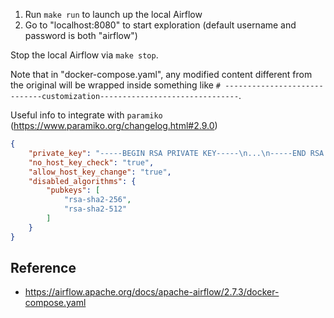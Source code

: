 
1. Run `make run` to launch up the local Airflow
2. Go to "localhost:8080" to start exploration (default username and password is both "airflow")

Stop the local Airflow via `make stop`.

Note that in "docker-compose.yaml", any modified content different from the original will be wrapped inside something like `# -----------------------------customization-------------------------------`.


Useful info to integrate with `paramiko` (https://www.paramiko.org/changelog.html#2.9.0)
```json
{
    "private_key": "-----BEGIN RSA PRIVATE KEY-----\n...\n-----END RSA PRIVATE KEY -----\n",
    "no_host_key_check": "true",
    "allow_host_key_change": "true",
    "disabled_algorithms": {
        "pubkeys": [
            "rsa-sha2-256",
            "rsa-sha2-512"
        ]
    }
}
```


## Reference
- https://airflow.apache.org/docs/apache-airflow/2.7.3/docker-compose.yaml
